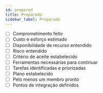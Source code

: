 ```yaml
---
id: prepared
title: Preparado
sidebar_label: Preparado
---
```


- [ ] Comprometimento feito
- [ ] Custo e esforço estimado
- [ ] Disponibilidade de recurso entendido
- [ ] Risco entendido
- [ ] Critério de aceite estabelecido
- [ ] Ferramentas necessárias para continuar
- [ ] Tarefas identificadas e priorizadas
- [ ] Plano estabelecido
- [ ] Pelo menos um membro pronto
- [ ] Pontos de integração definidos